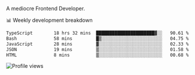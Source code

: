 A mediocre Frontend Developer.

📊 Weekly development breakdown
<!--START_SECTION:waka-->

```txt
TypeScript        18 hrs 32 mins  ██████████████████████▓░░   90.61 %
Bash              58 mins         █▒░░░░░░░░░░░░░░░░░░░░░░░   04.75 %
JavaScript        28 mins         ▓░░░░░░░░░░░░░░░░░░░░░░░░   02.33 %
JSON              19 mins         ▒░░░░░░░░░░░░░░░░░░░░░░░░   01.58 %
HTML              8 mins          ▒░░░░░░░░░░░░░░░░░░░░░░░░   00.68 %
```

<!--END_SECTION:waka-->

<img src="https://gpvc.arturio.dev/iqbalfasri" alt="Profile views"/>
